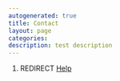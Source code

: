 ```yaml
---
autogenerated: true
title: Contact
layout: page
categories: 
description: test description
---
```


1.  REDIRECT [Help](Help)
